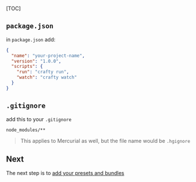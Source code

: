 [TOC]

## `package.json`

in `package.json` add:

```json
{
  "name": "your-project-name",
  "version": "1.0.0",
  "scripts": {
    "run": "crafty run",
    "watch": "crafty watch"
  }
}
```

## `.gitignore`

add this to your `.gitignore`

```ignore
node_modules/**
```

> This applies to Mercurial as well, but the file name would be `.hgignore`

## Next

The next step is to
[add your presets and bundles](Create_a_configuration_file.md)
